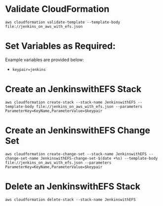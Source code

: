 # Validate CloudFormation
`aws cloudformation validate-template --template-body file://jenkins_on_aws_with_efs.json`

# Set Variables as Required:
Example variables are provided below:

- `keypair=jenkins`

# Create an JenkinswithEFS Stack
`aws cloudformation create-stack --stack-name JenkinswithEFS --template-body file://jenkins_on_aws_with_efs.json --parameters ParameterKey=KeyName,ParameterValue=$keypair`

# Create an JenkinswithEFS Change Set
`aws cloudformation create-change-set --stack-name JenkinswithEFS --change-set-name JenkinswithEFS-change-set-$(date +%s) --template-body file://jenkins_on_aws_with_efs.json --parameters ParameterKey=KeyName,ParameterValue=$keypair`


# Delete an JenkinswithEFS Stack
`aws cloudformation delete-stack --stack-name JenkinswithEFS`
